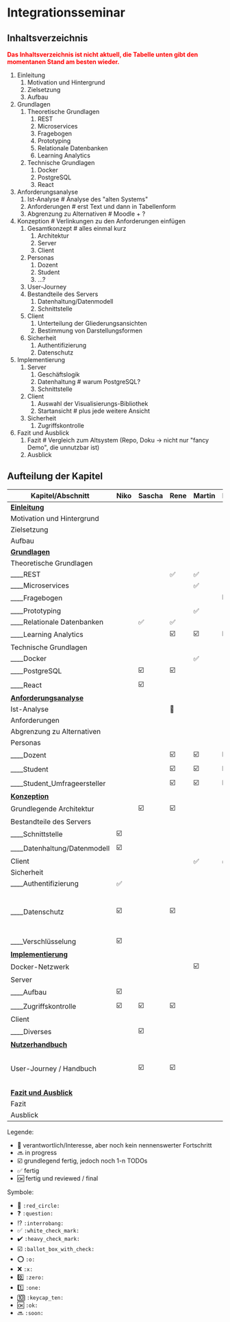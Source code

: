 # Integrationsseminar 

## Inhaltsverzeichnis

<span style="color: red; font-weight: bold;">Das Inhaltsverzeichnis ist nicht aktuell, die Tabelle unten gibt den momentanen Stand am besten wieder.</span>

1. Einleitung
   1. Motivation und Hintergrund
   1. Zielsetzung
   1. Aufbau
1. Grundlagen
   1. Theoretische Grundlagen
      1. REST
      1. Microservices
      1. Fragebogen
      1. Prototyping
      1. Relationale Datenbanken
      1. Learning Analytics
   1. Technische Grundlagen
      1. Docker
      1. PostgreSQL
      1. React
1. Anforderungsanalyse
   1. Ist-Analyse # Analyse des "alten Systems"
   1. Anforderungen # erst Text und dann in Tabellenform
   1. Abgrenzung zu Alternativen # Moodle + ?
1. Konzeption # Verlinkungen zu den Anforderungen einfügen
   1. Gesamtkonzept # alles einmal kurz
      1. Architektur
      1. Server
      1. Client
   1. Personas
      1. Dozent
      1. Student
      1. ...?
   1. User-Journey
   1. Bestandteile des Servers
      1. Datenhaltung/Datenmodell
      2. Schnittstelle
   1. Client
      1. Unterteilung der Gliederungsansichten
      1. Bestimmung von Darstellungsformen
   1. Sicherheit
      1. Authentifizierung
      2. Datenschutz
2. Implementierung
   1. Server
      1. Geschäftslogik
      2. Datenhaltung # warum PostgreSQL?
      3. Schnittstelle
   2. Client
      1. Auswahl der Visualisierungs-Bibliothek
      2. Startansicht # plus jede weitere Ansicht
   3. Sicherheit
      1. Zugriffskontrolle
3. Fazit und Ausblick
   1. Fazit # Vergleich zum Altsystem (Repo, Doku -> nicht nur "fancy Demo", die unnutzbar ist)
   2. Ausblick

## Aufteilung der Kapitel

| Kapitel/Abschnitt              | Niko                    | Sascha                  | Rene                    | Martin                  | Erik                    | Julian | Kommentar                                               |
| ------------------------------ | ----------------------- | ----------------------- | ----------------------- | ----------------------- | ----------------------- | ------ | ------------------------------------------------------- |
| **<u>Einleitung</u>**          |                         |                         |                         |                         |                         |        |                                                         |
| Motivation und Hintergrund     |                         |                         |                         |                         |                         |        |                                                         |
| Zielsetzung                    |                         |                         |                         |                         |                         |        |                                                         |
| Aufbau                         |                         |                         |                         |                         |                         |        |                                                         |
| **<u>Grundlagen</u>**          |                         |                         |                         |                         |                         |        |                                                         |
| Theoretische Grundlagen        |                         |                         |                         |                         |                         |        |                                                         |
| ____REST                       |                         |                         | :white_check_mark:      | :white_check_mark:      |                         |        |                                                         |
| ____Microservices              |                         |                         |                         | :white_check_mark:      |                         |        |                                                         |
| ____Fragebogen                 |                         |                         |                         |                         | :ballot_box_with_check: |        |                                                         |
| ____Prototyping                |                         |                         |                         | :white_check_mark:      |                         |        |                                                         |
| ____Relationale Datenbanken    |                         | :white_check_mark:      | :white_check_mark:      |                         |                         |        |                                                         |
| ____Learning Analytics         |                         |                         | :ballot_box_with_check: | :ballot_box_with_check: | :ballot_box_with_check: |        |                                                         |
| Technische Grundlagen          |                         |                         |                         |                         |                         |        |                                                         |
| ____Docker                     |                         |                         |                         | :white_check_mark:      |                         |        |                                                         |
| ____PostgreSQL                 |                         | :ballot_box_with_check: | :ballot_box_with_check: |                         |                         |        |                                                         |
| ____React                      |                         | :ballot_box_with_check: |                         |                         |                         |        |                                                         |
| **<u>Anforderungsanalyse</u>** |                         |                         |                         |                         |                         |        |                                                         |
| Ist-Analyse                    |                         |                         | :red_circle:            |                         |                         |        |                                                         |
| Anforderungen                  |                         |                         |                         |                         |                         |        |                                                         |
| Abgrenzung zu Alternativen     |                         |                         |                         |                         |                         |        |                                                         |
| Personas                       |                         |                         |                         |                         |                         |        |                                                         |
| ____Dozent                     |                         |                         | :ballot_box_with_check: | :ballot_box_with_check: | :ballot_box_with_check: |        |                                                         |
| ____Student                    |                         |                         | :ballot_box_with_check: | :ballot_box_with_check: | :ballot_box_with_check: |        |                                                         |
| ____Student_Umfrageersteller   |                         |                         | :ballot_box_with_check: | :ballot_box_with_check: | :ballot_box_with_check: |        |                                                         |
| **<u>Konzeption</u>**          |                         |                         |                         |                         |                         |        |                                                         |
| Grundlegende Architektur       |                         | :ballot_box_with_check: | :ballot_box_with_check: |                         |                         |        |                                                         |
| Bestandteile des Servers       |                         |                         |                         |                         |                         |        |                                                         |
| ____Schnittstelle              | :ballot_box_with_check: |                         |                         |                         |                         |        |                                                         |
| ____Datenhaltung/Datenmodell   | :ballot_box_with_check: |                         |                         |                         |                         |        |                                                         |
| Client                         |                         |                         |                         | :white_check_mark:      | :white_check_mark:      |        |                                                         |
| Sicherheit                     |                         |                         |                         |                         |                         |        |                                                         |
| ____Authentifizierung          | :white_check_mark:      |                         |                         |                         |                         |        |                                                         |
| ____Datenschutz                | :ballot_box_with_check: |                         | :ballot_box_with_check: |                         |                         |        | Beschreibung inwiefern das für das Projekt wichtig ist. |
| ____Verschlüsselung            | :ballot_box_with_check: |                         |                         |                         |                         |        |                                                         |
| **<u>Implementierung</u>**     |                         |                         |                         |                         |                         |        |                                                         |
| Docker-Netzwerk                |                         |                         |                         | :ballot_box_with_check: |                         |        |                                                         |
| Server                         |                         |                         |                         |                         |                         |        |                                                         |
| ____Aufbau                     | :ballot_box_with_check: |                         |                         |                         |                         |        |                                                         |
| ____Zugriffskontrolle          | :ballot_box_with_check: | :ballot_box_with_check: | :ballot_box_with_check: |                         |                         |        |                                                         |
| Client                         |                         |                         |                         |                         |                         |        |                                                         |
| ____Diverses                   |                         | :ballot_box_with_check: |                         |                         |                         |        |                                                         |
| **<u>Nutzerhandbuch</u>**      |                         |                         |                         |                         |                         |        |                                                         |
| User-Journey / Handbuch        |                         | :ballot_box_with_check: | :ballot_box_with_check: |                         |                         |        | Screenshots mit Markierung + BPMN                       |
| **<u>Fazit und Ausblick</u>**  |                         |                         |                         |                         |                         |        |                                                         |
| Fazit                          |                         |                         |                         |                         |                         |        |                                                         |
| Ausblick                       |                         |                         |                         |                         |                         |        |                                                         |

Legende:
- :red_circle: verantwortlich/Interesse, aber noch kein nennenswerter Fortschritt
- :soon: in progress
- :ballot_box_with_check: grundlegend fertig, jedoch noch 1-n TODOs
- :white_check_mark: fertig
- :ok: fertig und reviewed / final

Symbole:
- :red_circle: `:red_circle:`
- :question: `:question:`
- :interrobang: `:interrobang:`
- :white_check_mark: `:white_check_mark:`
- :heavy_check_mark: `:heavy_check_mark:`
- :ballot_box_with_check: `:ballot_box_with_check:`
- :o: `:o:`
- :x: `:x:`
- :zero: `:zero:`
- :one: `:one:`
- :keycap_ten: `:keycap_ten:`
- :ok: `:ok:`
- :soon: `:soon:`
